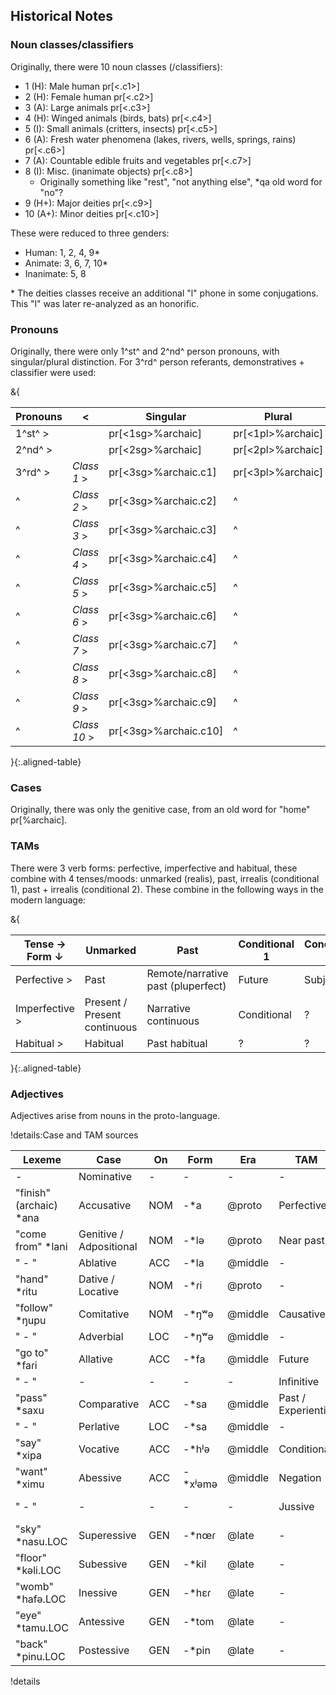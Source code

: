## Historical Notes

### Noun classes/classifiers

Originally, there were 10 noun classes (/classifiers):

- 1 (H):  Male human pr[<.c1>]
- 2 (H): Female human pr[<.c2>]
- 3 (A): Large animals pr[<.c3>]
- 4 (H): Winged animals (birds, bats) pr[<.c4>]
- 5 (I): Small animals (critters, insects) pr[<.c5>]
- 6 (A): Fresh water phenomena (lakes, rivers, wells, springs, rains) pr[<.c6>]
- 7 (A): Countable edible fruits and vegetables pr[<.c7>]
- 8 (I): Misc. (inanimate objects) pr[<.c8>]
    - Originally something like "rest", "not anything else", \*qa old word for "no"?
- 9 (H+): Major deities pr[<.c9>]
- 10 (A+): Minor deities pr[<.c10>]

These were reduced to three genders:

- Human: 1, 2, 4, 9\*
- Animate: 3, 6, 7, 10\*
- Inanimate: 5, 8

\* The deities classes receive an additional "l" phone in some conjugations.
This "l" was later re-analyzed as an honorific.

### Pronouns

Originally, there were only 1^st^ and 2^nd^ person pronouns, 
with singular/plural distinction.
For 3^rd^ person referants, demonstratives + classifier were used:

&{

| Pronouns |<             | Singular       | Plural     |
|----------|--------------|----------------|------------|
| 1^st^   >|              | pr[<1sg>%archaic]     | pr[<1pl>%archaic] |
| 2^nd^   >|              | pr[<2sg>%archaic]     | pr[<2pl>%archaic] |
| 3^rd^   >| *Class 1*   >| pr[<3sg>%archaic.c1]  | pr[<3pl>%archaic] |
| ^        | *Class 2*   >| pr[<3sg>%archaic.c2]  |^           |
| ^        | *Class 3*   >| pr[<3sg>%archaic.c3]  |^           |
| ^        | *Class 4*   >| pr[<3sg>%archaic.c4]  |^           |
| ^        | *Class 5*   >| pr[<3sg>%archaic.c5]  |^           |
| ^        | *Class 6*   >| pr[<3sg>%archaic.c6]  |^           |
| ^        | *Class 7*   >| pr[<3sg>%archaic.c7]  |^           |
| ^        | *Class 8*   >| pr[<3sg>%archaic.c8]  |^           |
| ^        | *Class 9*   >| pr[<3sg>%archaic.c9]  |^           |
| ^        | *Class 10*  >| pr[<3sg>%archaic.c10] |^           |

}{:.aligned-table}

### Cases

Originally, there was only the genitive case, from an old word for "home" pr[<home>%archaic].

### TAMs

There were 3 verb forms: perfective, imperfective and habitual,
these combine with 4 tenses/moods: 
unmarked (realis), past, irrealis (conditional 1), past + irrealis (conditional 2).
These combine in the following ways in the modern language:

&{

| Tense → <br /> Form ↓ | Unmarked | Past | Conditional 1 | Conditional 2 |
|------|----------|------|---------------|---------------|
| Perfective >| Past | Remote/narrative past (pluperfect) | Future | Subjunctive |
| Imperfective >| Present / Present continuous | Narrative continuous | Conditional | ? |
| Habitual >| Habitual | Past habitual | ? | ? |

}{:.aligned-table}

### Adjectives
Adjectives arise from nouns in the proto-language.



!details:Case and TAM sources

| Lexeme | Case | On | Form | Era | TAM | Form | Era |
|--------|------|----|------|-----|-----|------|-----|
| - | Nominative | - | - | - | - | - |
| "finish" (archaic) *ana | Accusative | NOM | -*a | @proto | Perfective | -*a | @proto |
| "come from" *lani | Genitive / Adpositional | NOM | -*lə | @proto | Near past | -*la | @early |
| " - " | Ablative | ACC | -*la | @middle | - | - | - |
| "hand" *ɾitu | Dative / Locative | NOM | -*ɾi | @proto | - | - | - |
| "follow" *ŋupu | Comitative | NOM | -*ŋʷə | @middle | Causative | -*ŋʷə | @early |
| " - " | Adverbial | LOC | -*ŋʷə | @middle | - | - | - |
| "go to" *faɾi | Allative | ACC | -*fa | @middle | Future | -*fa | @early |
| " - " | - | - | - | - | Infinitive | -*faɾʲə | @early |
| "pass" *saxu | Comparative | ACC | -*sa | @middle | Past / Experiential | -*sa | @early |
| " - " | Perlative | LOC | -*sa | @middle | - | - | - |
| "say" *xipa | Vocative | ACC | -*hʲə | @middle | Conditional | -*hʲə | @middle | 
| "want" *ximu | Abessive | ACC | -*xʲəmə | @middle | Negation | -*xʲəmə | @early |
| " - " | - | - | - | - | Jussive | -*xʲəmʷə | @middle |
| "sky" *nasu.LOC | Superessive | GEN | -*nœɾ | @late | - | - | - |
| "floor" *kəli.LOC | Subessive | GEN | -*kil | @late | - | - | - |
| "womb" *hafə.LOC | Inessive | GEN | -*hɛɾ | @late | - | - | - |
| "eye" *tamu.LOC | Antessive | GEN | -*tom | @late | - | - | - |
| "back" *pinu.LOC | Postessive | GEN | -*pin | @late | - | - | - |

!details
